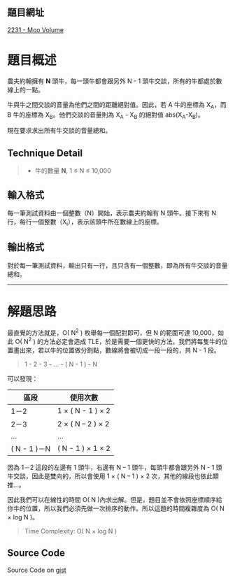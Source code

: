 <!--
[date]: 2011-05-01
[title]: [POJ] 2231 - Moo Volume
[name]: poj-2231-moo-volume
[tag]: POJ, sort | 排序, combinatorics | 組合數學
-->

題目網址
--------------
[2231 - Moo Volume][1]

題目概述
======

農夫約翰擁有 **N** 頭牛，每一頭牛都會跟另外 N - 1 頭牛交談，所有的牛都處於數線上的一點。

牛與牛之間交談的音量為他們之間的距離絕對值。因此，若 A 牛的座標為 X<sub>A</sub>，而 B 牛的座標為 X<sub>B</sub>。他們交談的音量則為 X<sub>A</sub> - X<sub>B</sub> 的絕對值 abs(X<sub>A</sub>-X<sub>B</sub>)。

現在要求求出所有牛交談的音量總和。

Technique Detail
----------------------

> - 牛的數量 **N**, 1 ≤ N ≤ 10,000

輸入格式
----------

每一筆測試資料由一個整數（N）開始，表示農夫約翰有 N 頭牛。接下來有 N 行，每行一個整數（X<sub>i</sub>），表示該頭牛所在數線上的座標。

輸出格式
----------

對於每一筆測試資料，輸出只有一行，且只含有一個整數，即為所有牛交談的音量總和。

---

解題思路
========

最直覺的方法就是，O( N<sup>2</sup> ) 枚舉每一個配對即可，但 N 的範圍可達 10,000，如此 O( N<sup>2</sup> ) 的方法必定會造成 TLE，於是需要一個更快的方法。我們將每隻牛的位置畫出來，若以牛的位置做分割點，數線將會被切成一段一段的，共 N - 1 段。

> 1 - 2 - 3 - … - ( N - 1 ) - N

可以發現：

區段 | 使用次數
-|-
1－2 |1 × ( N - 1 ) × 2
2－3 | 2 × ( N – 2 ) × 2
…|…
( N - 1 )－N | ( N - 1 ) × 1 × 2

因為 1－2 這段的左邊有 1 頭牛，右邊有 N – 1 頭牛，每頭牛都會跟另外 N - 1 頭牛交談，因此是雙向的，所以會使用 1 × ( N – 1 ) × 2 次，其他的線段也依此類推…。

因此我們可以在線性的時間 O( N )內求出解。但是，題目並不會依照座標順序給你牛的位置，所以我們必須先做一次排序的動作。所以這題的時間複雜度為 O( N × log N )。

> Time Complexity: O( N × log N )

Source Code
-----------------

<script src="https://gist.github.com/1611911.js?file=2231%20-%20Moo%20Volume.cpp"></script>

Source Code on [gist][2]

[1]: http://poj.org/problem?id=2231 "2231 - Moo Volume"
[2]: https://gist.github.com/1611911